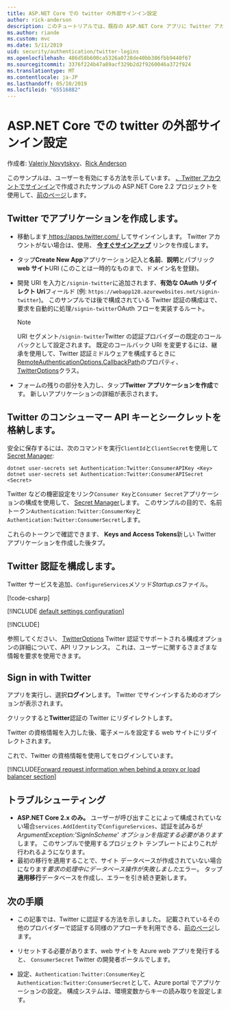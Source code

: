 ```yaml
---
title: ASP.NET Core での twitter の外部サインイン設定
author: rick-anderson
description: このチュートリアルでは、既存の ASP.NET Core アプリに Twitter アカウントのユーザー認証の統合について説明します。
ms.author: riande
ms.custom: mvc
ms.date: 5/11/2019
uid: security/authentication/twitter-logins
ms.openlocfilehash: 486d58b600ca5326a0728de40bb386fbb9440f67
ms.sourcegitcommit: 3376f224b47a89acf329b2d2f9260046a372f924
ms.translationtype: MT
ms.contentlocale: ja-JP
ms.lasthandoff: 05/10/2019
ms.locfileid: "65516882"
---
```

# <a name="twitter-external-sign-in-setup-with-aspnet-core"></a>ASP.NET Core での twitter の外部サインイン設定

作成者: [Valeriy Novytskyy](https://github.com/01binary)、[Rick Anderson](https://twitter.com/RickAndMSFT)

このサンプルは、ユーザーを有効にする方法を示しています。 [、Twitter アカウントでサインイン](https://dev.twitter.com/web/sign-in/desktop-browser)で作成されたサンプルの ASP.NET Core 2.2 プロジェクトを使用して、[前のページ](xref:security/authentication/social/index)します。

## <a name="create-the-app-in-twitter"></a>Twitter でアプリケーションを作成します。

* 移動します[ https://apps.twitter.com/ ](https://apps.twitter.com/)してサインインします。 Twitter アカウントがない場合は、使用、 **[今すぐサインアップ](https://twitter.com/signup)** リンクを作成します。

* タップ**Create New App**アプリケーション記入と**名前**、**説明**とパブリック**web サイト**URI (このことは一時的なものまで、ドメイン名を登録)。

* 開発 URI を入力と`/signin-twitter`に追加されます、**有効な OAuth リダイレクト Uri**フィールド (例: `https://webapp128.azurewebsites.net/signin-twitter`)。 このサンプルでは後で構成されている Twitter 認証の構成はで、要求を自動的に処理`/signin-twitter`OAuth フローを実装するルート。

  > [!NOTE]
  > URI セグメント`/signin-twitter`Twitter の認証プロバイダーの既定のコールバックとして設定されます。 既定のコールバック URI を変更するには、継承を使用して、Twitter 認証ミドルウェアを構成するときに[RemoteAuthenticationOptions.CallbackPath](/dotnet/api/microsoft.aspnetcore.authentication.remoteauthenticationoptions.callbackpath)のプロパティ、 [TwitterOptions](/dotnet/api/microsoft.aspnetcore.authentication.twitter.twitteroptions)クラス。

* フォームの残りの部分を入力し、タップ**Twitter アプリケーションを作成**です。 新しいアプリケーションの詳細が表示されます。

## <a name="storing-twitter-consumer-api-key-and-secret"></a>Twitter のコンシューマー API キーとシークレットを格納します。

安全に保存するには、次のコマンドを実行`ClientId`と`ClientSecret`を使用して[Secret Manager](xref:security/app-secrets):

```console
dotnet user-secrets set Authentication:Twitter:ConsumerAPIKey <Key>
dotnet user-secrets set Authentication:Twitter:ConsumerAPISecret <Secret>
```

Twitter などの機密設定をリンク`Consumer Key`と`Consumer Secret`アプリケーションの構成を使用して、 [Secret Manager](xref:security/app-secrets)します。 このサンプルの目的で、名前トークン`Authentication:Twitter:ConsumerKey`と`Authentication:Twitter:ConsumerSecret`します。

これらのトークンで確認できます、 **Keys and Access Tokens**新しい Twitter アプリケーションを作成した後タブ。

## <a name="configure-twitter-authentication"></a>Twitter 認証を構成します。

Twitter サービスを追加、`ConfigureServices`メソッド*Startup.cs*ファイル。

[!code-csharp[](~/security/authentication/social/social-code/StartupTwitter.cs?name=snippet&highlight=10-14)]

[!INCLUDE [default settings configuration](includes/default-settings.md)]

[!INCLUDE[](includes/chain-auth-providers.md)]

参照してください、 [TwitterOptions](/dotnet/api/microsoft.aspnetcore.builder.twitteroptions) Twitter 認証でサポートされる構成オプションの詳細について、API リファレンス。 これは、ユーザーに関するさまざまな情報を要求を使用できます。

## <a name="sign-in-with-twitter"></a>Sign in with Twitter

アプリを実行し、選択**ログイン**します。 Twitter でサインインするためのオプションが表示されます。

クリックすると**Twitter**認証の Twitter にリダイレクトします。

Twitter の資格情報を入力した後、電子メールを設定する web サイトにリダイレクトされます。

これで、Twitter の資格情報を使用してをログインしています。

[!INCLUDE[Forward request information when behind a proxy or load balancer section](includes/forwarded-headers-middleware.md)]

## <a name="troubleshooting"></a>トラブルシューティング

* **ASP.NET Core 2.x のみ。** ユーザーが呼び出すことによって構成されていない場合`services.AddIdentity`で`ConfigureServices`、認証を試みるが*ArgumentException:'SignInScheme' オプションを指定する必要があります*します。 このサンプルで使用するプロジェクト テンプレートによりこれが行われるようになります。
* 最初の移行を適用することで、サイト データベースが作成されていない場合になります*要求の処理中にデータベース操作が失敗しました*エラー。 タップ**適用移行**データベースを作成し、エラーを引き続き更新します。

## <a name="next-steps"></a>次の手順

* この記事では、Twitter に認証する方法を示しました。 記載されているその他のプロバイダーで認証する同様のアプローチを利用できる、[前のページ](xref:security/authentication/social/index)します。

* リセットする必要があります、web サイトを Azure web アプリを発行すると、 `ConsumerSecret` Twitter の開発者ポータルでします。

* 設定、`Authentication:Twitter:ConsumerKey`と`Authentication:Twitter:ConsumerSecret`として、Azure portal でアプリケーションの設定。 構成システムは、環境変数からキーの読み取りを設定します。
